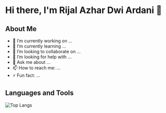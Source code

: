 # Hi there, I'm Rijal Azhar Dwi Ardani 👋

## About Me
- 🔭 I’m currently working on ...
- 🌱 I’m currently learning ...
- 👯 I’m looking to collaborate on ...
- 🤔 I’m looking for help with ...
- 💬 Ask me about ...
- 📫 How to reach me: ...
- ⚡ Fun fact: ...

## Languages and Tools
![Top Langs](https://github-readme-stats.vercel.app/api/top-langs/?username=rijalardani&layout=compact)
